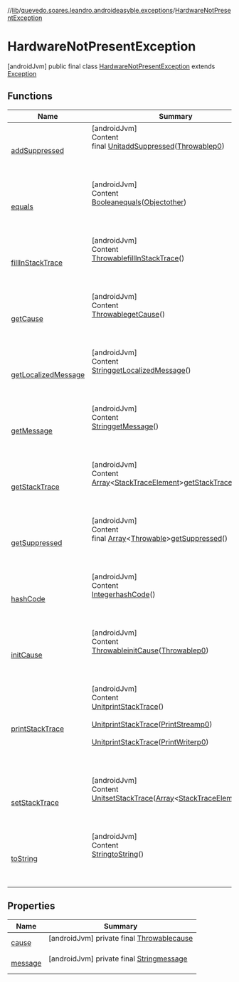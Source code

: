//[lib](../../index.md)/[quevedo.soares.leandro.androideasyble.exceptions](../index.md)/[HardwareNotPresentException](index.md)



# HardwareNotPresentException  
 [androidJvm] public final class [HardwareNotPresentException](index.md) extends [Exception](https://docs.oracle.com/javase/8/docs/api/java/lang/Exception.html)   


## Functions  
  
|  Name|  Summary| 
|---|---|
| <a name="kotlin/Throwable/addSuppressed/#kotlin.Throwable/PointingToDeclaration/"></a>[addSuppressed](../-scan-timeout-exception/index.md#%5Bkotlin%2FThrowable%2FaddSuppressed%2F%23kotlin.Throwable%2FPointingToDeclaration%2F%5D%2FFunctions%2F1148235084)| <a name="kotlin/Throwable/addSuppressed/#kotlin.Throwable/PointingToDeclaration/"></a>[androidJvm]  <br>Content  <br>final [Unit](https://kotlinlang.org/api/latest/jvm/stdlib/kotlin/-unit/index.html)[addSuppressed](../-scan-timeout-exception/index.md#%5Bkotlin%2FThrowable%2FaddSuppressed%2F%23kotlin.Throwable%2FPointingToDeclaration%2F%5D%2FFunctions%2F1148235084)([Throwable](https://docs.oracle.com/javase/8/docs/api/java/lang/Throwable.html)[p0](../-scan-timeout-exception/index.md#%5Bkotlin%2FThrowable%2FaddSuppressed%2F%23kotlin.Throwable%2FPointingToDeclaration%2F%5D%2FFunctions%2F1148235084))  <br>  <br><br><br>
| <a name="kotlin/Any/equals/#kotlin.Any?/PointingToDeclaration/"></a>[equals](../../quevedo.soares.leandro.androideasyble.models/-b-l-e-device/index.md#%5Bkotlin%2FAny%2Fequals%2F%23kotlin.Any%3F%2FPointingToDeclaration%2F%5D%2FFunctions%2F1148235084)| <a name="kotlin/Any/equals/#kotlin.Any?/PointingToDeclaration/"></a>[androidJvm]  <br>Content  <br>[Boolean](https://docs.oracle.com/javase/8/docs/api/java/lang/Boolean.html)[equals](../../quevedo.soares.leandro.androideasyble.models/-b-l-e-device/index.md#%5Bkotlin%2FAny%2Fequals%2F%23kotlin.Any%3F%2FPointingToDeclaration%2F%5D%2FFunctions%2F1148235084)([Object](https://docs.oracle.com/javase/8/docs/api/java/lang/Object.html)[other](../../quevedo.soares.leandro.androideasyble.models/-b-l-e-device/index.md#%5Bkotlin%2FAny%2Fequals%2F%23kotlin.Any%3F%2FPointingToDeclaration%2F%5D%2FFunctions%2F1148235084))  <br>  <br><br><br>
| <a name="kotlin/Throwable/fillInStackTrace/#/PointingToDeclaration/"></a>[fillInStackTrace](../-scan-timeout-exception/index.md#%5Bkotlin%2FThrowable%2FfillInStackTrace%2F%23%2FPointingToDeclaration%2F%5D%2FFunctions%2F1148235084)| <a name="kotlin/Throwable/fillInStackTrace/#/PointingToDeclaration/"></a>[androidJvm]  <br>Content  <br>[Throwable](https://docs.oracle.com/javase/8/docs/api/java/lang/Throwable.html)[fillInStackTrace](../-scan-timeout-exception/index.md#%5Bkotlin%2FThrowable%2FfillInStackTrace%2F%23%2FPointingToDeclaration%2F%5D%2FFunctions%2F1148235084)()  <br>  <br><br><br>
| <a name="quevedo.soares.leandro.androideasyble.exceptions/HardwareNotPresentException/<get-cause>/#/PointingToDeclaration/"></a>[getCause](get-cause.md)| <a name="quevedo.soares.leandro.androideasyble.exceptions/HardwareNotPresentException/<get-cause>/#/PointingToDeclaration/"></a>[androidJvm]  <br>Content  <br>[Throwable](https://docs.oracle.com/javase/8/docs/api/java/lang/Throwable.html)[getCause](get-cause.md)()  <br>  <br><br><br>
| <a name="kotlin/Throwable/getLocalizedMessage/#/PointingToDeclaration/"></a>[getLocalizedMessage](../-scan-timeout-exception/index.md#%5Bkotlin%2FThrowable%2FgetLocalizedMessage%2F%23%2FPointingToDeclaration%2F%5D%2FFunctions%2F1148235084)| <a name="kotlin/Throwable/getLocalizedMessage/#/PointingToDeclaration/"></a>[androidJvm]  <br>Content  <br>[String](https://docs.oracle.com/javase/8/docs/api/java/lang/String.html)[getLocalizedMessage](../-scan-timeout-exception/index.md#%5Bkotlin%2FThrowable%2FgetLocalizedMessage%2F%23%2FPointingToDeclaration%2F%5D%2FFunctions%2F1148235084)()  <br>  <br><br><br>
| <a name="quevedo.soares.leandro.androideasyble.exceptions/HardwareNotPresentException/<get-message>/#/PointingToDeclaration/"></a>[getMessage](get-message.md)| <a name="quevedo.soares.leandro.androideasyble.exceptions/HardwareNotPresentException/<get-message>/#/PointingToDeclaration/"></a>[androidJvm]  <br>Content  <br>[String](https://docs.oracle.com/javase/8/docs/api/java/lang/String.html)[getMessage](get-message.md)()  <br>  <br><br><br>
| <a name="kotlin/Throwable/getStackTrace/#/PointingToDeclaration/"></a>[getStackTrace](../-scan-timeout-exception/index.md#%5Bkotlin%2FThrowable%2FgetStackTrace%2F%23%2FPointingToDeclaration%2F%5D%2FFunctions%2F1148235084)| <a name="kotlin/Throwable/getStackTrace/#/PointingToDeclaration/"></a>[androidJvm]  <br>Content  <br>[Array](https://kotlinlang.org/api/latest/jvm/stdlib/kotlin/-array/index.html)<[StackTraceElement](https://docs.oracle.com/javase/8/docs/api/java/lang/StackTraceElement.html)>[getStackTrace](../-scan-timeout-exception/index.md#%5Bkotlin%2FThrowable%2FgetStackTrace%2F%23%2FPointingToDeclaration%2F%5D%2FFunctions%2F1148235084)()  <br>  <br><br><br>
| <a name="kotlin/Throwable/getSuppressed/#/PointingToDeclaration/"></a>[getSuppressed](../-scan-timeout-exception/index.md#%5Bkotlin%2FThrowable%2FgetSuppressed%2F%23%2FPointingToDeclaration%2F%5D%2FFunctions%2F1148235084)| <a name="kotlin/Throwable/getSuppressed/#/PointingToDeclaration/"></a>[androidJvm]  <br>Content  <br>final [Array](https://kotlinlang.org/api/latest/jvm/stdlib/kotlin/-array/index.html)<[Throwable](https://docs.oracle.com/javase/8/docs/api/java/lang/Throwable.html)>[getSuppressed](../-scan-timeout-exception/index.md#%5Bkotlin%2FThrowable%2FgetSuppressed%2F%23%2FPointingToDeclaration%2F%5D%2FFunctions%2F1148235084)()  <br>  <br><br><br>
| <a name="kotlin/Any/hashCode/#/PointingToDeclaration/"></a>[hashCode](../../quevedo.soares.leandro.androideasyble.models/-b-l-e-device/index.md#%5Bkotlin%2FAny%2FhashCode%2F%23%2FPointingToDeclaration%2F%5D%2FFunctions%2F1148235084)| <a name="kotlin/Any/hashCode/#/PointingToDeclaration/"></a>[androidJvm]  <br>Content  <br>[Integer](https://docs.oracle.com/javase/8/docs/api/java/lang/Integer.html)[hashCode](../../quevedo.soares.leandro.androideasyble.models/-b-l-e-device/index.md#%5Bkotlin%2FAny%2FhashCode%2F%23%2FPointingToDeclaration%2F%5D%2FFunctions%2F1148235084)()  <br>  <br><br><br>
| <a name="kotlin/Throwable/initCause/#kotlin.Throwable/PointingToDeclaration/"></a>[initCause](../-scan-timeout-exception/index.md#%5Bkotlin%2FThrowable%2FinitCause%2F%23kotlin.Throwable%2FPointingToDeclaration%2F%5D%2FFunctions%2F1148235084)| <a name="kotlin/Throwable/initCause/#kotlin.Throwable/PointingToDeclaration/"></a>[androidJvm]  <br>Content  <br>[Throwable](https://docs.oracle.com/javase/8/docs/api/java/lang/Throwable.html)[initCause](../-scan-timeout-exception/index.md#%5Bkotlin%2FThrowable%2FinitCause%2F%23kotlin.Throwable%2FPointingToDeclaration%2F%5D%2FFunctions%2F1148235084)([Throwable](https://docs.oracle.com/javase/8/docs/api/java/lang/Throwable.html)[p0](../-scan-timeout-exception/index.md#%5Bkotlin%2FThrowable%2FinitCause%2F%23kotlin.Throwable%2FPointingToDeclaration%2F%5D%2FFunctions%2F1148235084))  <br>  <br><br><br>
| <a name="kotlin/Throwable/printStackTrace/#/PointingToDeclaration/"></a>[printStackTrace](../-scan-timeout-exception/index.md#%5Bkotlin%2FThrowable%2FprintStackTrace%2F%23%2FPointingToDeclaration%2F%5D%2FFunctions%2F1148235084)| <a name="kotlin/Throwable/printStackTrace/#/PointingToDeclaration/"></a>[androidJvm]  <br>Content  <br>[Unit](https://kotlinlang.org/api/latest/jvm/stdlib/kotlin/-unit/index.html)[printStackTrace](../-scan-timeout-exception/index.md#%5Bkotlin%2FThrowable%2FprintStackTrace%2F%23%2FPointingToDeclaration%2F%5D%2FFunctions%2F1148235084)()  <br>  <br>[Unit](https://kotlinlang.org/api/latest/jvm/stdlib/kotlin/-unit/index.html)[printStackTrace](../-scan-timeout-exception/index.md#%5Bkotlin%2FThrowable%2FprintStackTrace%2F%23java.io.PrintStream%2FPointingToDeclaration%2F%5D%2FFunctions%2F1148235084)([PrintStream](https://docs.oracle.com/javase/8/docs/api/java/io/PrintStream.html)[p0](../-scan-timeout-exception/index.md#%5Bkotlin%2FThrowable%2FprintStackTrace%2F%23java.io.PrintStream%2FPointingToDeclaration%2F%5D%2FFunctions%2F1148235084))  <br>  <br>[Unit](https://kotlinlang.org/api/latest/jvm/stdlib/kotlin/-unit/index.html)[printStackTrace](../-scan-timeout-exception/index.md#%5Bkotlin%2FThrowable%2FprintStackTrace%2F%23java.io.PrintWriter%2FPointingToDeclaration%2F%5D%2FFunctions%2F1148235084)([PrintWriter](https://docs.oracle.com/javase/8/docs/api/java/io/PrintWriter.html)[p0](../-scan-timeout-exception/index.md#%5Bkotlin%2FThrowable%2FprintStackTrace%2F%23java.io.PrintWriter%2FPointingToDeclaration%2F%5D%2FFunctions%2F1148235084))  <br>  <br><br><br>
| <a name="kotlin/Throwable/setStackTrace/#kotlin.Array[java.lang.StackTraceElement]/PointingToDeclaration/"></a>[setStackTrace](../-scan-timeout-exception/index.md#%5Bkotlin%2FThrowable%2FsetStackTrace%2F%23kotlin.Array%5Bjava.lang.StackTraceElement%5D%2FPointingToDeclaration%2F%5D%2FFunctions%2F1148235084)| <a name="kotlin/Throwable/setStackTrace/#kotlin.Array[java.lang.StackTraceElement]/PointingToDeclaration/"></a>[androidJvm]  <br>Content  <br>[Unit](https://kotlinlang.org/api/latest/jvm/stdlib/kotlin/-unit/index.html)[setStackTrace](../-scan-timeout-exception/index.md#%5Bkotlin%2FThrowable%2FsetStackTrace%2F%23kotlin.Array%5Bjava.lang.StackTraceElement%5D%2FPointingToDeclaration%2F%5D%2FFunctions%2F1148235084)([Array](https://kotlinlang.org/api/latest/jvm/stdlib/kotlin/-array/index.html)<[StackTraceElement](https://docs.oracle.com/javase/8/docs/api/java/lang/StackTraceElement.html)>[p0](../-scan-timeout-exception/index.md#%5Bkotlin%2FThrowable%2FsetStackTrace%2F%23kotlin.Array%5Bjava.lang.StackTraceElement%5D%2FPointingToDeclaration%2F%5D%2FFunctions%2F1148235084))  <br>  <br><br><br>
| <a name="kotlin/Any/toString/#/PointingToDeclaration/"></a>[toString](../-scan-timeout-exception/index.md#%5Bkotlin%2FAny%2FtoString%2F%23%2FPointingToDeclaration%2F%5D%2FFunctions%2F1148235084)| <a name="kotlin/Any/toString/#/PointingToDeclaration/"></a>[androidJvm]  <br>Content  <br>[String](https://docs.oracle.com/javase/8/docs/api/java/lang/String.html)[toString](../-scan-timeout-exception/index.md#%5Bkotlin%2FAny%2FtoString%2F%23%2FPointingToDeclaration%2F%5D%2FFunctions%2F1148235084)()  <br>  <br><br><br>


## Properties  
  
|  Name|  Summary| 
|---|---|
| <a name="quevedo.soares.leandro.androideasyble.exceptions/HardwareNotPresentException/cause/#/PointingToDeclaration/"></a>[cause](index.md#%5Bquevedo.soares.leandro.androideasyble.exceptions%2FHardwareNotPresentException%2Fcause%2F%23%2FPointingToDeclaration%2F%5D%2FProperties%2F1148235084)| <a name="quevedo.soares.leandro.androideasyble.exceptions/HardwareNotPresentException/cause/#/PointingToDeclaration/"></a> [androidJvm] private final [Throwable](https://docs.oracle.com/javase/8/docs/api/java/lang/Throwable.html)[cause](index.md#%5Bquevedo.soares.leandro.androideasyble.exceptions%2FHardwareNotPresentException%2Fcause%2F%23%2FPointingToDeclaration%2F%5D%2FProperties%2F1148235084)  <br>   <br>
| <a name="quevedo.soares.leandro.androideasyble.exceptions/HardwareNotPresentException/message/#/PointingToDeclaration/"></a>[message](index.md#%5Bquevedo.soares.leandro.androideasyble.exceptions%2FHardwareNotPresentException%2Fmessage%2F%23%2FPointingToDeclaration%2F%5D%2FProperties%2F1148235084)| <a name="quevedo.soares.leandro.androideasyble.exceptions/HardwareNotPresentException/message/#/PointingToDeclaration/"></a> [androidJvm] private final [String](https://docs.oracle.com/javase/8/docs/api/java/lang/String.html)[message](index.md#%5Bquevedo.soares.leandro.androideasyble.exceptions%2FHardwareNotPresentException%2Fmessage%2F%23%2FPointingToDeclaration%2F%5D%2FProperties%2F1148235084)  <br>   <br>


